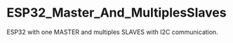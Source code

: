 # ESP32_Master_And_MultiplesSlaves
ESP32 with one MASTER and multiples SLAVES with I2C communication.
